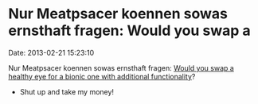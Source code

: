 Nur Meatpsacer koennen sowas ernsthaft fragen: Would you swap a
===============================================================

Date: 2013-02-21 15:23:10

Nur Meatpsacer koennen sowas ernsthaft fragen: [Would you swap a healthy
eye for a bionic one with additional
functionality](http://www.wired.co.uk/news/archive/2012-09/04/seeing-beyond-human-transhumanism)?
- Shut up and take my money!
